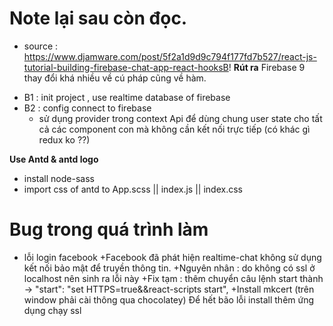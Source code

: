 # Note lại sau còn đọc. 
- source : https://www.djamware.com/post/5f2a1d9d9c794f177fd7b527/react-js-tutorial-building-firebase-chat-app-react-hooksB!
**Rút ra**
Firebase 9 thay đổi khá nhiều về cú pháp cũng về hàm.


+ B1 : init project , use realtime database of firebase
+ B2 : config connect to firebase 
    - sử dụng provider trong context Api để dùng chung user state cho tất cả các component con mà không cần kết nối trực tiếp (có khác gì redux ko ??)

**Use Antd & antd logo**
- install node-sass
- import css of antd to App.scss || index.js || index.css 

# Bug trong quá trình làm 
- lỗi login facebook 
    +Facebook đã phát hiện realtime-chat không sử dụng kết nối bảo mật để truyền thông tin.
    +Nguyên nhân : do không có ssl ở localhost nên sinh ra lỗi này 
    +Fix tạm : thêm chuyển câu lệnh start thành -> "start": "set HTTPS=true&&react-scripts start",
    +Install mkcert (trên window phải cài thông qua chocolatey)
    Để hết bão lỗi install thêm ứng dụng chạy ssl

